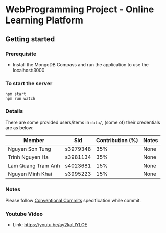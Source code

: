 # WebProgramming Project - Online Learning Platform

## Getting started

### Prerequisite
- Install the MongoDB Compass and run the application to use the localhost:3000

### To start the server
```
npm start
npm run watch
```

### Details
There are some provided users/items in `data/`, (some of) their credentials are as below:

| Member             | Sid      | Contribution (%) | Notes |
|--------------------|----------|------------------|-------|
| Nguyen Son Tung    | s3979348 | 35%              | None  |
| Trinh Nguyen Ha    | s3981134 | 35%              | None  |
| Lam Quang Tram Anh | s4023681 | 15%              | None  |
| Nguyen Minh Khai   | s3995223 | 15%              | None  |


### Notes
Please follow [Conventional Commits](https://www.conventionalcommits.org/en/v1.0.0/) specification while commit.

### Youtube Video
- Link: https://youtu.be/ay2kaLlYLOE